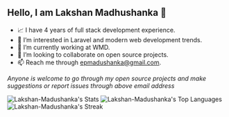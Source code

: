 ## Hello, I am Lakshan Madhushanka 👋
- 📈 I have 4 years of full stack development experience.
- 👀 I’m interested in Laravel and modern web development trends. 
- 🌱 I’m currently working at WMD.
- 💞️ I’m looking to collaborate on open source projects.
- 📫 Reach me through epmadushanka@gmail.com.

*Anyone is welcome to go through my open source projects and make suggestions or report issues through above email address*

![Lakshan-Madushanka's Stats](https://github-readme-stats.vercel.app/api?username=Lakshan-Madushanka&theme=default&show_icons=true&hide_border=false&count_private=true)
![Lakshan-Madushanka's Top Languages](https://github-readme-stats.vercel.app/api/top-langs/?username=Lakshan-Madushanka&theme=default&show_icons=true&hide_border=false&layout=compact)
![Lakshan-Madushanka's Streak](https://github-readme-streak-stats.herokuapp.com/?user=Lakshan-Madushanka&theme=default&hide_border=false)

<!---
Lakshan-Madushanka/Lakshan-Madushanka is a ✨ special ✨ repository because its `README.md` (this file) appears on your GitHub profile.
You can click the Preview link to take a look at your changes.
--->
